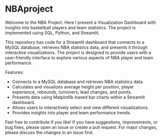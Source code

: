 # NBAproject

Welcome to the NBA Project. Here I present a Visualization Dashboard with insights into basketball players and team statistics. The project is implemented using SQL, Python, and Streamlit.

This repository has code for a Streamlit dashboard that connects to a MySQL database, retrieves NBA statistics data, and presents it through interactive visualizations. The project is designed to provide users with a user-friendly interface to explore various aspects of NBA player and team performance.

Features:
- Connects to a MySQL database and retrieves NBA statistics data.
- Calculates and visualizes average height per position, player experience, rebounds, turnovers, lead changes, and points.
- Presents data using Matplotlib-based bar charts within a Streamlit dashboard.
- Allows users to interactively select and view different visualizations.
- Provides insights into player and team performance trends.

Feel free to contribute if you like! If you have suggestions, improvements, or bug fixes, please open an issue or create a pull request. For major changes, please discuss the changes in an issue first.
